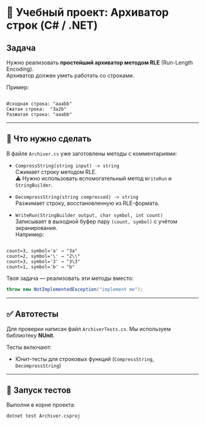 # 📘 Учебный проект: Архиватор строк (C# / .NET)

## Задача

Нужно реализовать **простейший архиватор методом RLE** (Run-Length Encoding).  
Архиватор должен уметь работать со строками.

Пример:

```

Исходная строка: "aaabb"
Сжатая строка:  "3a2b"
Разжатая строка: "aaabb"

```

---

## 📝 Что нужно сделать

В файле `Archiver.cs` уже заготовлены методы с комментариями:

* `CompressString(string input) -> string`  
  Сжимает строку методом RLE.  
  ⚠️ Нужно использовать вспомогательный метод `WriteRun` и `StringBuilder`.

* `DecompressString(string compressed) -> string`  
  Разжимает строку, восстановленную из RLE-формата.

* `WriteRun(StringBuilder output, char symbol, int count)`  
  Записывает в выходной буфер пару `(count, symbol)` с учётом экранирования.  
  Например:

```

count=3, symbol='a' → "3a"
count=2, symbol='\' → "2\\"
count=3, symbol='3' → "3\3"
count=1, symbol='b' → "b"

````

Твоя задача — реализовать эти методы вместо:

```csharp
throw new NotImplementedException("implement me");
````

---

## ✅ Автотесты

Для проверки написан файл `ArchiverTests.cs`.
Мы используем библиотеку **NUnit**.

Тесты включают:

* Юнит-тесты для строковых функций (`CompressString`, `DecompressString`)


---

## 🚀 Запуск тестов

Выполни в корне проекта:

```
dotnet test Archiver.csproj
```


